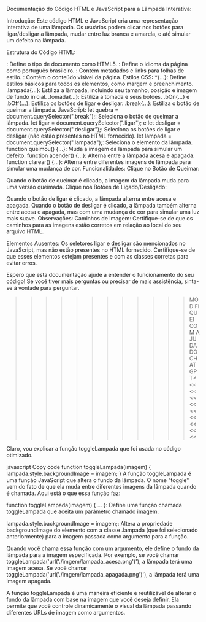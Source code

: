 
Documentação do Código HTML e JavaScript para a Lâmpada Interativa:

Introdução:
Este código HTML e JavaScript cria uma representação interativa de uma lâmpada. Os usuários podem clicar nos botões para ligar/desligar a lâmpada, mudar entre luz branca e amarela, e até simular um defeito na lâmpada.

Estrutura do Código HTML:
<!DOCTYPE html>: Define o tipo de documento como HTML5.
<html lang="pt-br">: Define o idioma da página como português brasileiro.
<head>: Contém metadados e links para folhas de estilo.
<body>: Contém o conteúdo visível da página.
Estilos CSS:
*{...}: Define estilos básicos para todos os elementos, como margem e preenchimento.
.lampada{...}: Estiliza a lâmpada, incluindo seu tamanho, posição e imagem de fundo inicial.
.tomada{...}: Estiliza a tomada e seus botões.
.bOn{...} e .bOff{...}: Estiliza os botões de ligar e desligar.
.break{...}: Estiliza o botão de queimar a lâmpada.
JavaScript:
let quebra = document.querySelector(".break");: Seleciona o botão de queimar a lâmpada.
let ligar = document.querySelector(".ligar"); e let desligar = document.querySelector(".desligar");: Seleciona os botões de ligar e desligar (não estão presentes no HTML fornecido).
let lampada = document.querySelector(".lampada");: Seleciona o elemento da lâmpada.
function queimou() {...}: Muda a imagem da lâmpada para simular um defeito.
function acender() {...}: Alterna entre a lâmpada acesa e apagada.
function clarear() {...}: Alterna entre diferentes imagens de lâmpada para simular uma mudança de cor.
Funcionalidades:
Clique no Botão de Queimar:

Quando o botão de queimar é clicado, a imagem da lâmpada muda para uma versão queimada.
Clique nos Botões de Ligado/Desligado:

Quando o botão de ligar é clicado, a lâmpada alterna entre acesa e apagada.
Quando o botão de desligar é clicado, a lâmpada também alterna entre acesa e apagada, mas com uma mudança de cor para simular uma luz mais suave.
Observações:
Caminhos de Imagem:
Certifique-se de que os caminhos para as imagens estão corretos em relação ao local do seu arquivo HTML.

Elementos Ausentes:
Os seletores ligar e desligar são mencionados no JavaScript, mas não estão presentes no HTML fornecido. Certifique-se de que esses elementos estejam presentes e com as classes corretas para evitar erros.

Espero que esta documentação ajude a entender o funcionamento do seu código! Se você tiver mais perguntas ou precisar de mais assistência, sinta-se à vontade para perguntar.


>>>>>>>>>>>>MODIFIQUEI COM A JUDA DO CHAT GPT<<<<<<<<<<<<<<<<<<<

Claro, vou explicar a função toggleLampada que foi usada no código otimizado.

javascript
Copy code
function toggleLampada(imagem) {
    lampada.style.backgroundImage = imagem;
}
A função toggleLampada é uma função JavaScript que altera o fundo da lâmpada. O nome "toggle" vem do fato de que ela muda entre diferentes imagens da lâmpada quando é chamada. Aqui está o que essa função faz:

function toggleLampada(imagem) { ... }: Define uma função chamada toggleLampada que aceita um parâmetro chamado imagem.

lampada.style.backgroundImage = imagem;: Altera a propriedade backgroundImage do elemento com a classe .lampada (que foi selecionado anteriormente) para a imagem passada como argumento para a função.

Quando você chama essa função com um argumento, ele define o fundo da lâmpada para a imagem especificada. Por exemplo, se você chamar toggleLampada('url(\'./imgem/lampada_acesa.png\')'), a lâmpada terá uma imagem acesa. Se você chamar toggleLampada('url(\'./imgem/lampada_apagada.png\')'), a lâmpada terá uma imagem apagada.

A função toggleLampada é uma maneira eficiente e reutilizável de alterar o fundo da lâmpada com base na imagem que você deseja definir. Ela permite que você controle dinamicamente o visual da lâmpada passando diferentes URLs de imagem como argumentos.